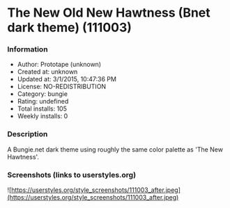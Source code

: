 # The New Old New Hawtness (Bnet dark theme) (111003)

### Information
- Author: Prototape (unknown)
- Created at: unknown
- Updated at: 3/1/2015, 10:47:36 PM
- License: NO-REDISTRIBUTION
- Category: bungie
- Rating: undefined
- Total installs: 105
- Weekly installs: 0


### Description
A Bungie.net dark theme using roughly the same color palette as 'The New Hawtness'.


### Screenshots (links to userstyles.org)
![https://userstyles.org/style_screenshots/111003_after.jpeg](https://userstyles.org/style_screenshots/111003_after.jpeg)


